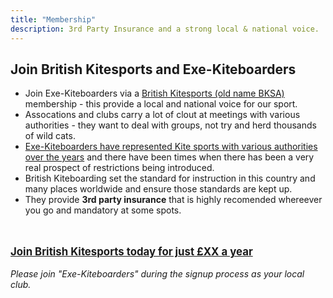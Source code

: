 ```yaml
---
title: "Membership"
description: 3rd Party Insurance and a strong local & national voice.
---
```


## Join British Kitesports and Exe-Kiteboarders

* Join Exe-Kiteboarders via a [British Kitesports (old name BKSA)](https://www.britishkitesports.org/) membership - this provide a local and national voice for our sport.
* Assocations and clubs carry a lot of clout at meetings with various authorities - they want to deal with groups, not try and herd thousands of wild cats.
* [Exe-Kiteboarders have represented Kite sports with various authorities over the years](/about/) and there have been times when there has been a very real prospect of restrictions being introduced.
* British Kiteboarding set the standard for instruction in this country and many places worldwide and ensure those standards are kept up.
* They provide **3rd party insurance** that is highly recomended whereever you go and mandatory at some spots.
<br>
<br>
<div class="text-center">
<a style="font-weight:bolder; font-size:larger;" target="_blank" href="https://www.britishkitesports.org/join-british-kitesports/">Join British Kitesports today for just £XX a year</a>
<br><br>
<em>Please join "Exe-Kiteboarders" during the signup process as your local club.</em>
</div>